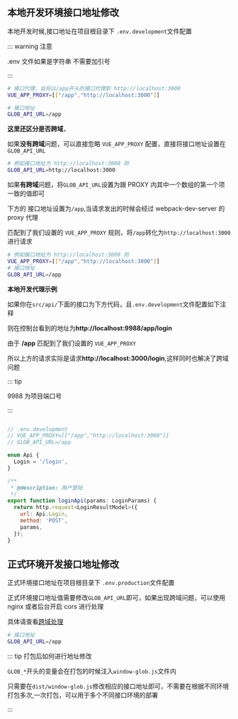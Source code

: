 ## 本地开发环境接口地址修改

本地开发时候,接口地址在项目根目录下 `.env.development`文件配置

::: warning 注意

.env 文件如果是字符串 不需要加引号

:::

```bash
# 接口代理，会将以/app开头的接口代理到 http://localhost:3000
VUE_APP_PROXY=[["/app","http://localhost:3000"]]

# 接口地址
GLOB_API_URL=/app

```

**这里还区分是否跨域**，

如果**没有跨域**问题，可以直接忽略 `VUE_APP_PROXY` 配置，直接将接口地址设置在 `GLOB_API_URL`

```bash
# 例如接口地址为 http://localhost:3000 则
GLOB_API_URL=http://localhost:3000
```

如果**有跨域**问题，将`GLOB_API_URL`设置为跟 PROXY 内其中一个数组的第一个项一致的值即可

下方的 接口地址设置为`/app`,当请求发出的时候会经过 webpack-dev-server 的 proxy 代理

匹配到了我们设置的 `VUE_APP_PROXY` 规则，将`/app`转化为`http://localhost:3000`进行请求

```bash
# 例如接口地址为 http://localhost:3000 则
VUE_APP_PROXY=[["/app","http://localhost:3000"]]
# 接口地址
GLOB_API_URL=/app
```

**本地开发代理示例**

如果你在`src/api/`下面的接口为下方代码，且`.env.development`文件配置如下注释

则在控制台看到的地址为**http://localhost:9988/app/login**

由于 **/app** 匹配到了我们设置的 `VUE_APP_PROXY`

所以上方的请求实际是请求**http://localhost:3000/login**,这样同时也解决了跨域问题

::: tip

9988 为项目端口号

:::

```js

// .env.development
// VUE_APP_PROXY=[["/app","http://localhost:3000"]]
// GLOB_API_URL=/app

enum Api {
  Login = '/login',
}

/**
 * @description: 用户登陆
 */
export function loginApi(params: LoginParams) {
  return http.request<LoginResultModel>({
    url: Api.Login,
    method: 'POST',
    params,
  });
}

```

## 正式环境开发接口地址修改

正式环境接口地址在项目根目录下 `.env.production`文件配置

正式环境接口地址值需要修改`GLOB_API_URL`即可，如果出现跨域问题，可以使用 nginx 或者后台开启 cors 进行处理

具体请查看[跨域处理](/advanced/)

```bash
# 接口地址
GLOB_API_URL=/app

```

::: tip 打包后如何进行地址修改

`GLOB_*`开头的变量会在打包的时候注入`window-glob.js`文件内

只需要在`dist/window-glob.js`修改相应的接口地址即可，不需要在根据不同环境打包多次,一次打包，可以用于多个不同接口环境的部署

:::
